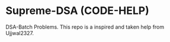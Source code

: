 # Supreme-DSA (CODE-HELP)
DSA-Batch Problems. 
This repo is a inspired and taken help from Ujjwal2327.
